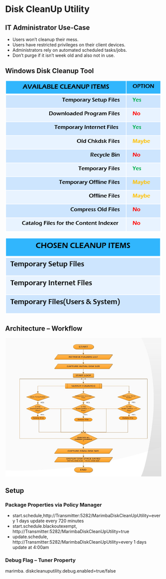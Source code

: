 # Disk CleanUp Utility

## IT Administrator Use-Case 
   - Users won’t cleanup their mess.
   - Users have restricted privileges on their client devices. 
   - Administrators rely on automated scheduled tasks/jobs.
   - Don’t purge if it isn’t week old and also not in use.


## Windows Disk Cleanup Tool

![AvailableCleanUpItems](DiskCleanUpUtility/Files/AvailableCleanUpItems.png)

![ChosenCleanUpItems](DiskCleanUpUtility/Files/ChosenCleanUpItems.png)

## Architecture – Workflow
![DiskCleanUpUtilityWorkflow](DiskCleanUpUtility/Files/DiskCleanUpUtilityWorkflow.jpg)

## Setup

### Package Properties via Policy Manager
 - start.schedule,http://Transmitter:5282/MarimbaDiskCleanUpUtility=every 1 days update every 720 minutes
 - start.schedule.blackoutexempt, http://Transmitter:5282/MarimbaDiskCleanUpUtility=true
 - update.schedule, http://Transmitter:5282/MarimbaDiskCleanUpUtility=every 1 days update at 4:00am
 
### Debug Flag – Tuner Property
marimba. diskcleanuputility.debug.enabled=true/false
